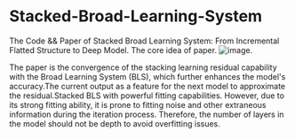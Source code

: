 # Stacked-Broad-Learning-System
The Code &amp;&amp; Paper of Stacked Broad Learning System: From Incremental Flatted Structure to Deep Model.
The core idea of paper.
![image](https://github.com/ssvart/Stacked-Broad-Learning-System/assets/67157248/5da432d6-8aa9-4882-8cd9-64c6817418c4).

  The paper is the convergence of the stacking learning residual capability with the Broad Learning System (BLS), which further enhances the model's accuracy.The current output as a feature for the next model to approximate the residual.Stacked BLS with powerful fitting capabilities. However, due to its strong fitting ability, it is prone to fitting noise and other extraneous information during the iteration process. Therefore, the number of layers in the model should not be depth to avoid overfitting issues.
